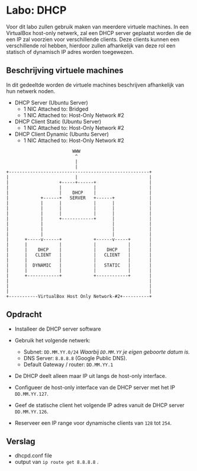 # Labo: DHCP

Voor dit labo zullen gebruik maken van meerdere virtuele machines. In een
VirtualBox host-only netwerk, zal een DHCP server geplaatst worden die de een
IP zal voorzien voor verschillende clients. Deze clients kunnen een
verschillende rol hebben, hierdoor zullen afhankelijk van deze rol een statisch
of dynamisch IP adres worden toegewezen.

## Beschrijving virtuele machines
In dit gedeeltde worden de virtuele machines beschrijven afhankelijk van hun netwerk noden.

* DHCP Server (Ubuntu Server)
  * 1 NIC Attached to: Bridged
  * 1 NIC Attached to: Host-Only Network #2
* DHCP Client Static (Ubuntu Server)
  * 1 NIC Attached to: Host-Only Network #2
* DHCP Client Dynamic (Ubuntu Server)
  * 1 NIC Attached to: Host-Only Network #2

```
                         WWW
                          ^
                          |
                          |
+-----------------------------------------------------+
|                         |                           |
|                   +-----+------+                    |
|                   |            |                    |
|                   |    DHCP    |                    |
|            +------+   SERVER   +------+             |
|            |      |            |      |             |
|            |      |            |      |             |
|            |      |            |      |             |
|            |      +------------+      |             |
|            |                          |             |
|            |                          |             |
|            |                          |             |
|      +-----v------+            +------v-----+       |
|      |            |            |            |       |
|      |    DHCP    |            |    DHCP    |       |
|      |   CLIENT   |            |   CLIENT   |       |
|      |            |            |            |       |
|      |  DYNAMIC   |            |   STATIC   |       |
|      |            |            |            |       |
|      +------------+            +------------+       |
|                                                     |
|                                                     |
|                                                     |
+-----------VirtualBox Host Only Network-#2+----------+
```

## Opdracht

* Installeer de DHCP server software
* Gebruik het volgende netwerk:  
    * Subnet: `DD.MM.YY.0/24` *Waarbij `DD.MM.YY` je eigen geboorte datum is.*
    * DNS Server: `8.8.8.8` (Google Public DNS).
    * Default Gateway / router:  `DD.MM.YY.1`

* De DHCP deelt alleen maar IP uit langs de host-only interface.
* Configueer de host-only interface van de DHCP server met het IP `DD.MM.YY.127`.
* Geef de statische client het volgende IP adres vanuit de DHCP server `DD.MM.YY.126`.
* Reserveer een IP range voor dynamische clients van `128` tot `254`.

## Verslag 

* dhcpd.conf file
* output van `ip route get 8.8.8.8` .
